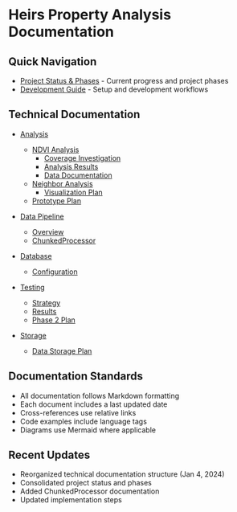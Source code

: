 # Heirs Property Analysis Documentation

## Quick Navigation
- [Project Status & Phases](core/status.md) - Current progress and project phases
- [Development Guide](core/development.md) - Setup and development workflows

## Technical Documentation
- [Analysis](technical/analysis/)
  - [NDVI Analysis](technical/analysis/ndvi/)
    - [Coverage Investigation](technical/analysis/ndvi/coverage_investigation.md)
    - [Analysis Results](technical/analysis/ndvi/analysis_results.md)
    - [Data Documentation](technical/analysis/ndvi/data_documentation.md)
  - [Neighbor Analysis](technical/analysis/neighbors/)
    - [Visualization Plan](technical/analysis/neighbors/visualization_plan.md)
  - [Prototype Plan](technical/analysis/prototype_plan.md)

- [Data Pipeline](technical/data_pipeline/)
  - [Overview](technical/data_pipeline/overview.md)
  - [ChunkedProcessor](chunked_processor.md)

- [Database](technical/database/)
  - [Configuration](technical/database/configuration.md)

- [Testing](technical/testing/)
  - [Strategy](technical/testing/strategy.md)
  - [Results](technical/testing/results.md)
  - [Phase 2 Plan](technical/testing/phase2_test_plan.md)

- [Storage](technical/storage/)
  - [Data Storage Plan](technical/storage/data_storage_plan.md)

## Documentation Standards
- All documentation follows Markdown formatting
- Each document includes a last updated date
- Cross-references use relative links
- Code examples include language tags
- Diagrams use Mermaid where applicable

## Recent Updates
- Reorganized technical documentation structure (Jan 4, 2024)
- Consolidated project status and phases
- Added ChunkedProcessor documentation
- Updated implementation steps 